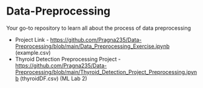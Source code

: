 # Data-Preprocessing

Your go-to repository to learn all about the process of data preprocessing
* Project Link - https://github.com/Pragna235/Data-Preprocessing/blob/main/Data_Preprocessing_Exercise.ipynb (example.csv)
* Thyroid Detection Preprocessing Project - https://github.com/Pragna235/Data-Preprocessing/blob/main/Thyroid_Detection_Project_Preprocessing.ipynb (thyroidDF.csv) (ML Lab 2)
